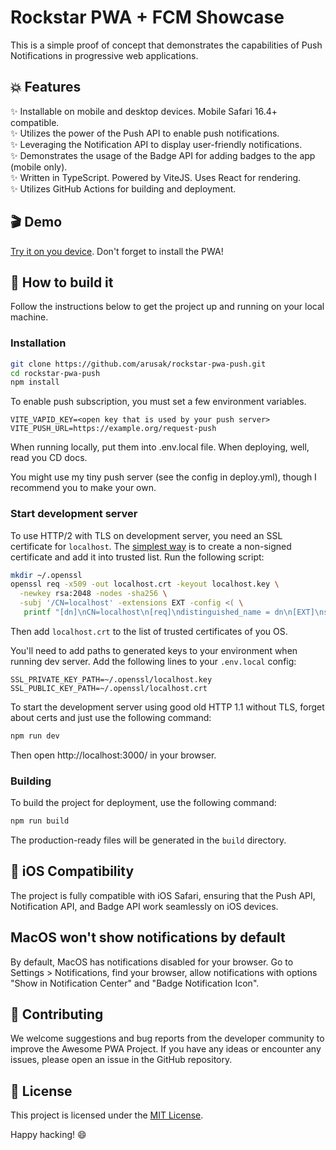 # Rockstar PWA + FCM Showcase

This is a simple proof of concept that demonstrates the capabilities of Push Notifications in progressive web applications.

## 💥 Features

✨ Installable on mobile and desktop devices. Mobile Safari 16.4+ compatible. \
✨ Utilizes the power of the Push API to enable push notifications. \
✨ Leveraging the Notification API to display user-friendly notifications. \
✨ Demonstrates the usage of the Badge API for adding badges to the app (mobile only). \
✨ Written in TypeScript. Powered by ViteJS. Uses React for rendering. \
✨ Utilizes GitHub Actions for building and deployment.

## 🎬 Demo

[Try it on you device](https://arusak.github.io/rockstar-pwa-push/). Don't forget to install the PWA! 

## 🚀 How to build it

Follow the instructions below to get the project up and running on your local machine.

### Installation

```bash
git clone https://github.com/arusak/rockstar-pwa-push.git
cd rockstar-pwa-push
npm install
```

To enable push subscription, you must set a few environment variables.
```
VITE_VAPID_KEY=<open key that is used by your push server>
VITE_PUSH_URL=https://example.org/request-push
```
When running locally, put them into .env.local file. When deploying, well, read you CD docs.

You might use my tiny push server (see the config in deploy.yml), though I recommend you to make your own.

### Start development server

To use HTTP/2 with TLS on development server, you need an SSL certificate for `localhost`. 
The [simplest way](https://letsencrypt.org/docs/certificates-for-localhost/) is to create a non-signed certificate and add it into trusted list.
Run the following script: 
```bash
mkdir ~/.openssl
openssl req -x509 -out localhost.crt -keyout localhost.key \
  -newkey rsa:2048 -nodes -sha256 \
  -subj '/CN=localhost' -extensions EXT -config <( \
   printf "[dn]\nCN=localhost\n[req]\ndistinguished_name = dn\n[EXT]\nsubjectAltName=DNS:localhost\nkeyUsage=digitalSignature\nextendedKeyUsage=serverAuth")
```
Then add `localhost.crt` to the list of trusted certificates of you OS.

You'll need to add paths to generated keys to your environment when running dev server. Add the following lines to your `.env.local` config:
```
SSL_PRIVATE_KEY_PATH=~/.openssl/localhost.key
SSL_PUBLIC_KEY_PATH=~/.openssl/localhost.crt 
```

To start the development server using good old HTTP 1.1 without TLS, forget about certs and just use the following command:

```bash
npm run dev
```

Then open http://localhost:3000/ in your browser.

### Building

To build the project for deployment, use the following command:

```bash
npm run build
```

The production-ready files will be generated in the `build` directory.

## 📱 iOS Compatibility

The project is fully compatible with iOS Safari, ensuring that the Push API, Notification API, and Badge API work seamlessly on iOS devices.

## MacOS won't show notifications by default

By default, MacOS has notifications disabled for your browser. Go to Settings > Notifications, find your browser,
allow notifications with options "Show in Notification Center" and "Badge Notification Icon".

## 🙌 Contributing

We welcome suggestions and bug reports from the developer community to improve the Awesome PWA Project. If you have any ideas or encounter any issues, please open an issue in the GitHub repository.

## 📄 License

This project is licensed under the [MIT License](LICENSE).

Happy hacking! 😄
